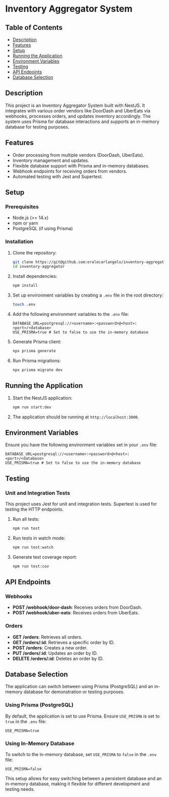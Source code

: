 # Inventory Aggregator System

## Table of Contents

- [Description](#description)
- [Features](#features)
- [Setup](#setup)
- [Running the Application](#running-the-application)
- [Environment Variables](#environment-variables)
- [Testing](#testing)
- [API Endpoints](#api-endpoints)
- [Database Selection](#database-selection)

## Description

This project is an Inventory Aggregator System built with NestJS. It integrates with various order vendors like DoorDash and UberEats via webhooks, processes orders, and updates inventory accordingly. The system uses Prisma for database interactions and supports an in-memory database for testing purposes.

## Features

- Order processing from multiple vendors (DoorDash, UberEats).
- Inventory management and updates.
- Flexible database support with Prisma and in-memory databases.
- Webhook endpoints for receiving orders from vendors.
- Automated testing with Jest and Supertest.

## Setup

### Prerequisites

- Node.js (>= 14.x)
- npm or yarn
- PostgreSQL (if using Prisma)

### Installation

1. Clone the repository:

   ```sh
   git clone https://git@github.com:oralecarlangelo/inventory-aggregator.git
   cd inventory-aggregator
   ```

2. Install dependencies:

   ```sh
   npm install
   ```

3. Set up environment variables by creating a `.env` file in the root directory:

   ```sh
   touch .env
   ```

4. Add the following environment variables to the `.env` file:

   ```env
   DATABASE_URL=postgresql://<username>:<password>@<host>:<port>/<database>
   USE_PRISMA=true # Set to false to use the in-memory database
   ```

5. Generate Prisma client:

   ```sh
   npx prisma generate
   ```

6. Run Prisma migrations:
   ```sh
   npx prisma migrate dev
   ```

## Running the Application

1. Start the NestJS application:

   ```sh
   npm run start:dev
   ```

2. The application should be running at `http://localhost:3000`.

## Environment Variables

Ensure you have the following environment variables set in your `.env` file:

```env
DATABASE_URL=postgresql://<username>:<password>@<host>:<port>/<database>
USE_PRISMA=true # Set to false to use the in-memory database
```

## Testing

### Unit and Integration Tests

This project uses Jest for unit and integration tests. Supertest is used for testing the HTTP endpoints.

1. Run all tests:

   ```sh
   npm run test
   ```

2. Run tests in watch mode:

   ```sh
   npm run test:watch
   ```

3. Generate test coverage report:
   ```sh
   npm run test:cov
   ```

## API Endpoints

### Webhooks

- **POST /webhook/door-dash**: Receives orders from DoorDash.
- **POST /webhook/uber-eats**: Receives orders from UberEats.

### Orders

- **GET /orders**: Retrieves all orders.
- **GET /orders/:id**: Retrieves a specific order by ID.
- **POST /orders**: Creates a new order.
- **PUT /orders/:id**: Updates an order by ID.
- **DELETE /orders/:id**: Deletes an order by ID.

## Database Selection

The application can switch between using Prisma (PostgreSQL) and an in-memory database for demonstration or testing purposes.

### Using Prisma (PostgreSQL)

By default, the application is set to use Prisma. Ensure `USE_PRISMA` is set to `true` in the `.env` file:

```env
USE_PRISMA=true
```

### Using In-Memory Database

To switch to the in-memory database, set `USE_PRISMA` to `false` in the `.env` file:

```env
USE_PRISMA=false
```

This setup allows for easy switching between a persistent database and an in-memory database, making it flexible for different development and testing needs.
